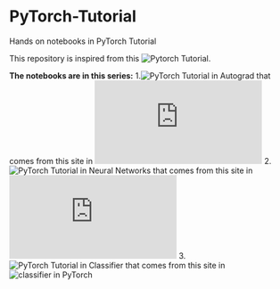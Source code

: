 # PyTorch-Tutorial
Hands on notebooks in PyTorch Tutorial

This repository is inspired from this ![Pytorch Tutorial.](https://pytorch.org/tutorials/)

**The notebooks are in this series:**
1.![PyTorch Tutorial in Autograd](https://github.com/Reljod/PyTorch-Tutorial/blob/master/PyTorch%20Tutorial%20AutoGrad.ipynb) that comes from this site in ![autograd tutorial in PyTorch.](https://pytorch.org/tutorials/beginner/blitz/autograd_tutorial.html#sphx-glr-beginner-blitz-autograd-tutorial-py)
2.![PyTorch Tutorial in Neural Networks](https://github.com/Reljod/PyTorch-Tutorial/blob/master/PyTorch%20Tutorial%20Neural%20Networks.ipynb) that comes from this site in ![neural networks in PyTorch](https://pytorch.org/tutorials/beginner/blitz/neural_networks_tutorial.html)
3.![PyTorch Tutorial in Classifier](https://github.com/Reljod/PyTorch-Tutorial/blob/master/PyTorch%20Tutorial%20Classifier.ipynb) that comes from this site in ![classifier in PyTorch](https://github.com/Reljod/PyTorch-Tutorial/blob/master/PyTorch%20Tutorial%20Classifier.ipynb)
